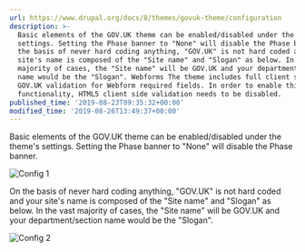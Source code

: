 ```yaml
---
url: https://www.drupal.org/docs/8/themes/govuk-theme/configuration
description: >-
  Basic elements of the GOV.UK theme can be enabled/disabled under the theme's
  settings. Setting the Phase banner to "None" will disable the Phase banner. On
  the basis of never hard coding anything, "GOV.UK" is not hard coded and your
  site's name is composed of the "Site name" and "Slogan" as below. In the vast
  majority of cases, the "Site name" will be GOV.UK and your department/section
  name would be the "Slogan". Webforms The theme includes full client side
  GOV.UK validation for Webform required fields. In order to enable this
  functionality, HTML5 client side validation needs to be disabled.
published_time: '2019-08-23T09:35:32+00:00'
modified_time: '2019-08-26T13:49:37+00:00'
---
```

Basic elements of the GOV.UK theme can be enabled/disabled under the theme's settings. Setting the Phase banner to "None" will disable the Phase banner.

![Config 1](https://www.drupal.org/files/config1_0.png)

On the basis of never hard coding anything, "GOV.UK" is not hard coded and your site's name is composed of the "Site name" and "Slogan" as below. In the vast majority of cases, the "Site name" will be GOV.UK and your department/section name would be the "Slogan".

![Config 2](https://www.drupal.org/files/config2_1.png)